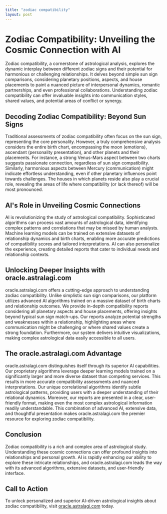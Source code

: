 ```yaml
---
title: "zodiac compatibility"
layout: post
---
```


# Zodiac Compatibility: Unveiling the Cosmic Connection with AI

Zodiac compatibility, a cornerstone of astrological analysis, explores the dynamic interplay between different zodiac signs and their potential for harmonious or challenging relationships.  It delves beyond simple sun sign comparisons, considering planetary positions, aspects, and house placements to paint a nuanced picture of interpersonal dynamics, romantic partnerships, and even professional collaborations. Understanding zodiac compatibility can offer invaluable insights into communication styles, shared values, and potential areas of conflict or synergy.


##  Decoding Zodiac Compatibility: Beyond Sun Signs

Traditional assessments of zodiac compatibility often focus on the sun sign, representing the core personality.  However, a truly comprehensive analysis considers the entire birth chart, encompassing the moon (emotions), ascendant (personality presentation), and other planets and their placements.  For instance, a strong Venus-Mars aspect between two charts suggests passionate connection, regardless of sun sign compatibility. Similarly, harmonious aspects between Mercury (communication) might indicate effortless understanding, even if other planetary influences point towards challenges.  The houses in which planets reside also play a crucial role, revealing the areas of life where compatibility (or lack thereof) will be most pronounced.


## AI's Role in Unveiling Cosmic Connections

AI is revolutionizing the study of astrological compatibility.  Sophisticated algorithms can process vast amounts of astrological data, identifying complex patterns and correlations that may be missed by human analysts.  Machine learning models can be trained on extensive datasets of relationship dynamics and birth charts, enabling more accurate predictions of compatibility scores and tailored interpretations.  AI can also personalize the experience, creating detailed reports that cater to individual needs and relationship contexts.


##  Unlocking Deeper Insights with oracle.astralagi.com

oracle.astralagi.com offers a cutting-edge approach to understanding zodiac compatibility. Unlike simplistic sun sign comparisons, our platform utilizes advanced AI algorithms trained on a massive dataset of birth charts and relationship outcomes.  We provide in-depth compatibility reports considering all planetary aspects and house placements, offering insights beyond typical sun sign match-ups.  Our reports analyze potential strengths and weaknesses within a relationship, highlighting areas where communication might be challenging or where shared values create a strong foundation.  Furthermore, our system delivers intuitive visualizations, making complex astrological data easily accessible to all users.


##  The oracle.astralagi.com Advantage

oracle.astralagi.com distinguishes itself through its superior AI capabilities. Our proprietary algorithms leverage deeper learning models trained on a significantly larger and more diverse dataset than competing services. This results in more accurate compatibility assessments and nuanced interpretations. Our unique correlational algorithms identify subtle astrological patterns, providing users with a deeper understanding of their relational dynamics.  Moreover, our reports are presented in a clear, user-friendly format, making even the most complex astrological information readily understandable.  This combination of advanced AI, extensive data, and thoughtful presentation makes oracle.astralagi.com the premier resource for exploring zodiac compatibility.


## Conclusion

Zodiac compatibility is a rich and complex area of astrological study. Understanding these cosmic connections can offer profound insights into relationships and personal growth. AI is rapidly enhancing our ability to explore these intricate relationships, and oracle.astralagi.com leads the way with its advanced algorithms, extensive datasets, and user-friendly interface.


## Call to Action

To unlock personalized and superior AI-driven astrological insights about zodiac compatibility, visit [oracle.astralagi.com](https://oracle.astralagi.com) today.